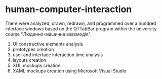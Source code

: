 # human-computer-interaction


There were analyzed, drawn, redrawn, and programmed over a hundred interface windows 
based on the QTTabBar program within the university course "Людинно-машинна взаємодія".

1. UI constructive elements analysis
2. prototypes creation
3. user and interface interaction time analysis
4. layouts creation
5. XUL mockups creation
6. XAML mockups creation using Microsoft Visual Studio
